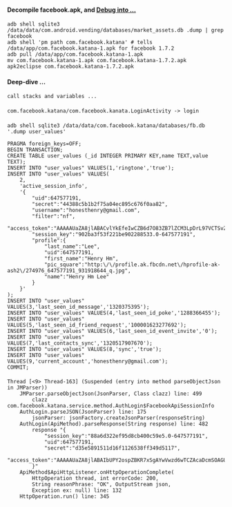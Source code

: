 #### Decompile facebook.apk, and [Debug into ...](https://github.com/henry4j/-/blob/master/labs/%5Efacebook.mkd)

    adb shell sqlite3 /data/data/com.android.vending/databases/market_assets.db .dump | grep facebook
    adb shell 'pm path com.facebook.katana' # tells /data/app/com.facebook.katana-1.apk for facebook 1.7.2
    adb pull /data/app/com.facebook.katana-1.apk
    mv com.facebook.katana-1.apk com.facebook.katana-1.7.2.apk
    apk2eclipse com.facebook.katana-1.7.2.apk

#### Deep-dive ...

    call stacks and variables ...

####

    com.facebook.katana/com.facebook.kanata.LoginActivity -> login

####

    adb shell sqlite3 /data/data/com.facebook.katana/databases/fb.db '.dump user_values'

    PRAGMA foreign_keys=OFF;
    BEGIN TRANSACTION;
    CREATE TABLE user_values (_id INTEGER PRIMARY KEY,name TEXT,value TEXT);
    INSERT INTO "user_values" VALUES(1,'ringtone','true');
    INSERT INTO "user_values" VALUES(
        2,
        'active_session_info',
        '{
            "uid":647577191,
            "secret":"44388c5b1b2f75a04ec895c676f0aa82",
            "username":"honesthenry@gmail.com",
            "filter":"nf",
            "access_token":"AAAAAUaZA8jlABACvlYkEfeIwCZB6d7O83ZB7lZCM3LpDrL97VCTSvZBjaou9xnHzTR2zTsS0j0tT1W2aOZAkrPFxA2Doi0p1AZD",
            "session_key":"902ba3f53f221be902288533.0-647577191",
            "profile":{
                "last_name":"Lee",
                "uid":647577191,
                "first_name":"Henry Hm",
                "pic_square":"http:\/\/profile.ak.fbcdn.net\/hprofile-ak-ash2\/274976_647577191_931918644_q.jpg",
                "name":"Henry Hm Lee"
            }
        }'
    );
    INSERT INTO "user_values" VALUES(3,'last_seen_id_message','1320375395');
    INSERT INTO "user_values" VALUES(4,'last_seen_id_poke','1288366455');
    INSERT INTO "user_values" VALUES(5,'last_seen_id_friend_request','100001623277692');
    INSERT INTO "user_values" VALUES(6,'last_seen_id_event_invite','0');
    INSERT INTO "user_values" VALUES(7,'last_contacts_sync','1320517907670');
    INSERT INTO "user_values" VALUES(8,'sync','true');
    INSERT INTO "user_values" VALUES(9,'current_account','honesthenry@gmail.com');
    COMMIT;

####

    Thread [<9> Thread-163] (Suspended (entry into method parseObjectJson in JMParser))
        JMParser.parseObjectJson(JsonParser, Class clazz) line: 499
            clazz com.facebook.katana.service.method.AuthLogin$FacebookApiSessionInfo
        AuthLogin.parseJSON(JsonParser) line: 175
            jsonParser: jsonFactory.createJsonParser(responseString)
        AuthLogin(ApiMethod).parseResponse(String response) line: 482
            response "{
                "session_key":"88a6d322ef95d8cb400c59e5.0-647577191",
                "uid":647577191,
                "secret":"d35e5891511d16f1126538ff349d5117",
                "access_token":"AAAAAUaZA8jlABAIbUPY2ospZBKR7xSgAYwVwzd6wTCZAcaDcmSOAGUHBYtvjnJaCXpOXtTZBJG5MOhZCLQXRwILzQIwbmZCq0ZD"
            }"
        ApiMethod$ApiHttpListener.onHttpOperationComplete(
            HttpOperation thread, int errorCode: 200,
            String reasonPhrase: "OK", OutputStream json, 
            Exception ex: null) line: 132
        HttpOperation.run() line: 345


